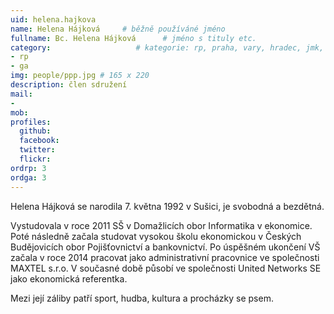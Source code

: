 ```yaml
---
uid: helena.hajkova
name: Helena Hájková     # běžně používáné jméno
fullname: Bc. Helena Hájková      # jméno s tituly etc.
category:                   # kategorie: rp, praha, vary, hradec, jmk, senat
- rp
- ga
img: people/ppp.jpg # 165 x 220
description: člen sdružení
mail:
- 
mob: 
profiles:
  github:
  facebook:
  twitter:
  flickr:
ordrp: 3
ordga: 3
---
```


Helena Hájková se narodila 7. května 1992 v Sušici, je svobodná a bezdětná.

Vystudovala v roce 2011 SŠ v Domažlicích obor Informatika v ekonomice. Poté následně začala studovat vysokou školu ekonomickou v Českých Budějovicích obor Pojišťovnictví a bankovnictví. Po úspěšném ukončení VŠ začala v roce 2014 pracovat jako administrativní pracovnice ve společnosti MAXTEL s.r.o. V současné době působí ve společnosti United Networks SE jako ekonomická referentka.

Mezi její záliby patří sport, hudba, kultura a procházky se psem.
